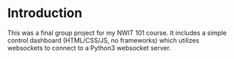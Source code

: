 # Introduction
This was a final group project for my NWIT 101 course. It includes a simple control dashboard (HTML/CSS/JS, no frameworks) which utilizes websockets to connect to a Python3 websocket server. 
